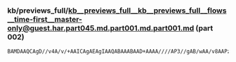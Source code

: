 ### kb/previews_full/kb__previews_full__kb__previews_full__flows__time-first__master-only@guest.har.part045.md.part001.md.part001.md (part 002)

```md
BAMDAAQCAgD//v4A/v/+AAICAgAEAgIAAQABAAABAAD+AAAA////AP3//gAB/wAA/v8AAPz+/gAC+/sA/f0DAPz8/QD///8A///+AP7+/wD6+/oAAgICAAICA
```

```
